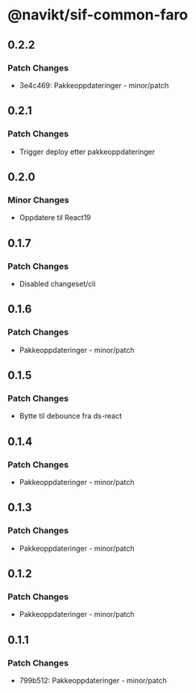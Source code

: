# @navikt/sif-common-faro

## 0.2.2

### Patch Changes

- 3e4c469: Pakkeoppdateringer - minor/patch

## 0.2.1

### Patch Changes

- Trigger deploy etter pakkeoppdateringer

## 0.2.0

### Minor Changes

- Oppdatere til React19

## 0.1.7

### Patch Changes

- Disabled changeset/cli

## 0.1.6

### Patch Changes

- Pakkeoppdateringer - minor/patch

## 0.1.5

### Patch Changes

- Bytte til debounce fra ds-react

## 0.1.4

### Patch Changes

- Pakkeoppdateringer - minor/patch

## 0.1.3

### Patch Changes

- Pakkeoppdateringer - minor/patch

## 0.1.2

### Patch Changes

- Pakkeoppdateringer - minor/patch

## 0.1.1

### Patch Changes

- 799b512: Pakkeoppdateringer - minor/patch
